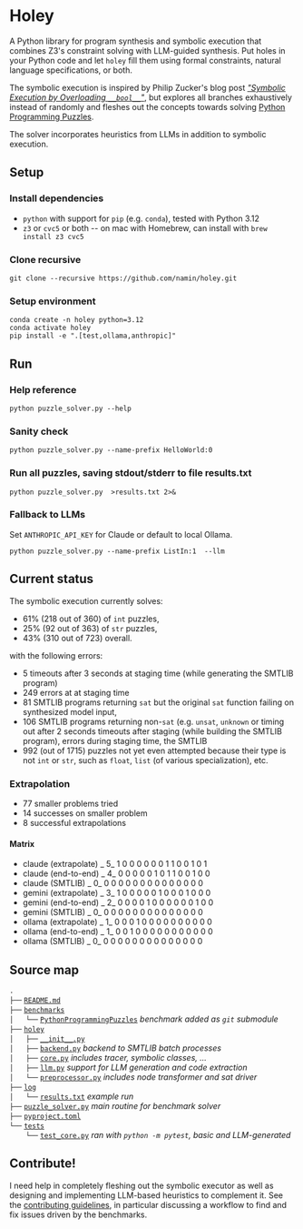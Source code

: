 # Holey

A Python library for program synthesis and symbolic execution that combines Z3's constraint solving with LLM-guided synthesis. Put holes in your Python code and let `holey` fill them using formal constraints, natural language specifications, or both.

The symbolic execution is
inspired by Philip Zucker's blog post [_"Symbolic Execution by Overloading `__bool__`"_](https://www.philipzucker.com/overload_bool/),
but explores all branches exhaustively instead of randomly and fleshes out the concepts towards solving [Python Programming Puzzles](https://github.com/microsoft/PythonProgrammingPuzzles).

The solver incorporates heuristics from LLMs in addition to symbolic execution.

## Setup

### Install dependencies

- `python` with support for `pip` (e.g. `conda`), tested with Python 3.12
- `z3` or `cvc5` or both -- on mac with Homebrew, can install with `brew install z3 cvc5`
  
### Clone recursive

```
git clone --recursive https://github.com/namin/holey.git
```

### Setup environment
```
conda create -n holey python=3.12
conda activate holey
pip install -e ".[test,ollama,anthropic]"
```

## Run

### Help reference

```
python puzzle_solver.py --help
```

### Sanity check

```
python puzzle_solver.py --name-prefix HelloWorld:0
```

### Run all puzzles, saving stdout/stderr to file results.txt

```
python puzzle_solver.py  >results.txt 2>&
```

### Fallback to LLMs

Set `ANTHROPIC_API_KEY` for Claude or default to local Ollama.

```
python puzzle_solver.py --name-prefix ListIn:1  --llm
```

## Current status

The symbolic execution currently solves:
- 61% (218 out of 360) of `int` puzzles,
- 25% (92 out of 363) of `str` puzzles,
- 43% (310 out of 723) overall.

with the following errors:
- 5 timeouts after 3 seconds at staging time (while generating the SMTLIB program)
- 249 errors at at staging time
- 81 SMTLIB programs returning `sat` but the original `sat` function failing on synthesized model input,
- 106 SMTLIB programs returning non-`sat` (e.g. `unsat`, `unknown` or timing out after 2 seconds
timeouts after staging (while building the SMTLIB program), errors during staging time, the SMTLIB
- 992 (out of 1715) puzzles not yet even attempted because their type is not `int` or `str`, such as `float`, `list` (of various specialization), etc.

### Extrapolation
- 77 smaller problems tried
- 14 successes on smaller problem
- 8 successful extrapolations

#### Matrix
- claude  (extrapolate) _  5_ 1 0 0 0 0 0 0 1 1 0 0 1 0 1
- claude   (end-to-end) _  4_ 0 0 0 0 0 1 0 1 1 0 0 1 0 0
- claude       (SMTLIB) _  0_ 0 0 0 0 0 0 0 0 0 0 0 0 0 0
- gemini  (extrapolate) _  3_ 1 0 0 0 0 0 1 0 0 0 1 0 0 0
- gemini   (end-to-end) _  2_ 0 0 0 0 1 0 0 0 0 0 0 1 0 0
- gemini       (SMTLIB) _  0_ 0 0 0 0 0 0 0 0 0 0 0 0 0 0
- ollama  (extrapolate) _  1_ 0 0 0 1 0 0 0 0 0 0 0 0 0 0
- ollama   (end-to-end) _  1_ 0 0 1 0 0 0 0 0 0 0 0 0 0 0
- ollama       (SMTLIB) _  0_ 0 0 0 0 0 0 0 0 0 0 0 0 0 0

## Source map

`.`<br/>
`├──` [`README.md`](README.md)<br/>
`├──` [`benchmarks`](benchmarks)<br/>
`│   └──` [`PythonProgrammingPuzzles`](https://github.com/microsoft/PythonProgrammingPuzzles) _benchmark added as `git` submodule_<br/>
`├──` [`holey`](holey)<br/>
`│   ├──` [`__init__.py`](holey/__init__.py)<br/>
`│   ├──` [`backend.py`](holey/backend.py) _backend to SMTLIB batch processes_<br/>
`│   ├──` [`core.py`](holey/core.py) _includes tracer, symbolic classes, ..._<br/>
`│   ├──` [`llm.py`](holey/llm.py) _support for LLM generation and code extraction_<br/>
`│   └──` [`preprocessor.py`](holey/preprocessor.py) _includes node transformer and sat driver_<br/>
`├──` [`log`](log)<br/>
`│   └──` [`results.txt`](log/results.txt) _example run_<br/>
`├──` [`puzzle_solver.py`](puzzle_solver.py) _main routine for benchmark solver_<br/>
`├──` [`pyproject.toml`](pyproject.toml)<br/>
`└──` [`tests`](tests)<br/>
`    └──` [`test_core.py`](tests/test_core.py) _ran with `python -m pytest`, basic and LLM-generated_<br/>

## Contribute!

I need help in completely fleshing out the symbolic executor as well as designing and implementing LLM-based heuristics to complement it.
See the [contributing guidelines](CONTRIBUTING.md), in particular discussing a workflow to find and fix issues driven by the benchmarks.
